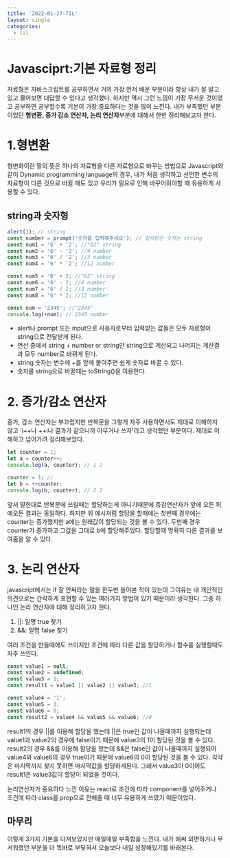 ```yaml
---
title: '2022-01-27-TIL'
layout: single
categories:
  - til
---
```


# Javasciprt:기본 자료형 정리

자료형은 자바스크립트를 공부하면서 거의 가장 먼저 배운 부분이라 항상 내가 잘 알고있고 물어보면 대답할 수 있다고 생각했다.
하지만 역시 그런 느낌이 가장 무서운 것이었고 공부하면 공부할수록 기본이 가장 중요하다는 것을 많이 느낀다.
내가 부족했던 부분이었던 **형변환, 증가 감소 연산자, 논리 연산자**부분에 대해서 한번 정리해보고자 한다.

# 1.형변환

형변화이란 말의 뜻은 하나의 자료형을 다른 자료형으로 바꾸는 방법으로 Javascript와 같이 Dynamic programming language의 경우,
내가 처음 생각하고 선언한 변수의 자료형이 다른 것으로 바뀔 때도 있고 우리가 필요로 인해 바꾸어줘야할 때 유용하게 사용할 수 있다.

## string과 숫자형

```javascript
alert(1); // string
const number = prompt('숫자를 입력해주세요'); // 입력받은 숫자는 string
const num1 = '6' + '2'; //"62" string
const num2 = '6' - '2'; //4 number
const num3 = '6' / '2'; //3 number
const num4 = '6' * '2'; //12 number

const num5 = '6' + 2; //"62" string
const num6 = '6' - 2; //4 number
const num7 = '6' / 2; //3 number
const num8 = '6' * 2; //12 number

const num = '2345'; //"2345"
console.log(+num); // 2345 number
```

- alert나 prompt 또는 input으로 사용자로부터 입력받는 값들은 모두 자료형이 string으로 전달받게 된다.
- 연산 중에서 string + number or string만 string으로 계산되고 나머지는 계산결과 모두 number로 바뀌게 된다.
- string 숫자는 변수에 +를 앞에 붙여주면 쉽게 숫자로 바꿀 수 있다.
- 숫자를 string으로 바꿀때는 toString()을 이용한다.

# 2. 증가/감소 연산자

증가, 감소 연산자는 부끄럽지만 반복문을 그렇게 자주 사용하면서도 제대로 이해하지 않고 'i++나 ++i나 결과가 같으니까 아무거나 쓰자'라고
생각했던 부분이다. 제대로 이해하고 넘어가려 정리해보았다.

```javascript
let counter = 1;
let a = counter++;
console.log(a, counter); // 1 2

counter = 1; //
let b = ++counter;
console.log(b, counter); // 2 2
```

앞서 말한대로 반복문에 쓰일때는 할당하는게 아니기때문에 증감연산자가 앞에 오든 뒤에오든 결과는 동일하다.
하지만 위 예시처럼 할당을 할때에는 첫번째 경우에는 counter는 증가했지만 a에는 원래값이 할당되는 것을 볼 수 있다.
두번째 경우 counter가 증가하고 그값을 그대로 b에 할당해주었다. 할당할때 명확히 다른 결과를 보여줌을 알 수 있다.

# 3. 논리 연산자

javascript에서는 if 잘 안써라는 말을 한두번 들어본 적이 있는데 그이유는 내 개인적인 의견으로는 간략하게 표현할 수 있는
여러가지 방법이 있기 때문이라 생각한다. 그중 하나인 논리 연산자에 대해 정리하고자 한다.

1. ||: 일명 true 찾기
2. &&: 일명 false 찾기

여러 조건을 만들때에도 쓰이지만 조건에 따라 다른 값을 할당하거나 함수를 실행할때도 자주 쓰인다.

```javascript
const value1 = null;
const value2 = undefined;
const value3 = 1;
const result1 = value1 || value2 || value3; //1

const value4 = '1';
const value5 = 3;
const value6 = 0;
const result2 = value4 && value5 && value6; //0
```

result1의 경우 ||를 이용해 할당을 했는데 ||은 true인 값이 나올때까지 실행되는데 value1과 value2의 경우에 false이기 때문에 value3의 1이 할당된 것을 볼 수 있다.
result2의 경우 &&를 이용해 할당을 했는데 &&은 false인 값이 나올때까지 실행되어 value4와 value6의 경우 true이기 때문에 value6의 0이 할당된 것을 볼 수 있다.
각각은 마지막까지 찾지 못하면 마지막값을 할당하게된다. 그래서 value3이 0이어도 result1은 value3값이 할당이 되었을 것이다.

논리연산자가 중요하다 느낀 이유는 react로 조건에 따라 component를 넣어주거나 조건에 따라 class를 prop으로 전해줄 때 너무 유용하게 쓰였기 때문이었다.

## 마무리

이렇게 3가지 기본을 다져보았지만 매일매일 부족함을 느낀다. 내가 애써 외면하거나 무서워했던 부분을 더 똑바로 부딪혀서 오늘보다 내일 성장해있기를 바래본다.

